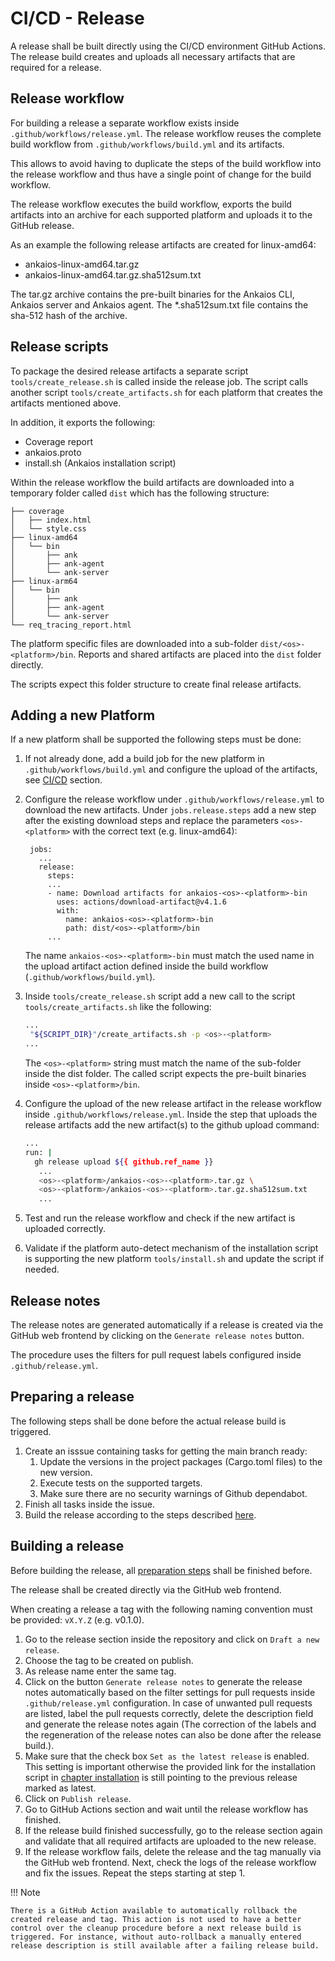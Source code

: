 # CI/CD - Release

A release shall be built directly using the CI/CD environment GitHub Actions.
The release build creates and uploads all necessary artifacts that are required for a release.

## Release workflow

For building a release a separate workflow exists inside `.github/workflows/release.yml`.
The release workflow reuses the complete build workflow from `.github/workflows/build.yml` and its artifacts.

This allows to avoid having to duplicate the steps of the build workflow into the release workflow
and thus have a single point of change for the build workflow.

The release workflow executes the build workflow, exports the build artifacts into an archive for each supported platform and uploads it to the GitHub release.

As an example the following release artifacts are created for linux-amd64:

- ankaios-linux-amd64.tar.gz
- ankaios-linux-amd64.tar.gz.sha512sum.txt

The tar.gz archive contains the pre-built binaries for the Ankaios CLI, Ankaios server and Ankaios agent.
The *.sha512sum.txt file contains the sha-512 hash of the archive.

## Release scripts

To package the desired release artifacts a separate script `tools/create_release.sh` is called inside the release job.
The script calls another script `tools/create_artifacts.sh` for each platform that creates the artifacts mentioned above.

In addition, it exports the following:

- Coverage report
- ankaios.proto
- install.sh (Ankaios installation script)

Within the release workflow the build artifacts are downloaded into a temporary folder called `dist`
which has the following structure:

```tree
├── coverage
│   ├── index.html
│   └── style.css
├── linux-amd64
│   └── bin
│       ├── ank
│       ├── ank-agent
│       └── ank-server
├── linux-arm64
│   └── bin
│       ├── ank
│       ├── ank-agent
│       └── ank-server
└── req_tracing_report.html
```

The platform specific files are downloaded into a sub-folder `dist/<os>-<platform>/bin`.
Reports and shared artifacts are placed into the `dist` folder directly.

The scripts expect this folder structure to create final release artifacts.

## Adding a new Platform

If a new platform shall be supported the following steps must be done:

1. If not already done, add a build job for the new platform in `.github/workflows/build.yml` and configure the upload of the artifacts, see [CI/CD](ci-cd.md) section.
2. Configure the release workflow under `.github/workflows/release.yml` to download the new artifacts.
   Under `jobs.release.steps` add a new step after the existing download steps and replace the parameters `<os>-<platform>` with the correct text (e.g. linux-amd64):

   ```tree
    jobs:
      ...
      release:
        steps:
        ...
        - name: Download artifacts for ankaios-<os>-<platform>-bin
          uses: actions/download-artifact@v4.1.6
          with:
            name: ankaios-<os>-<platform>-bin
            path: dist/<os>-<platform>/bin
        ...
   ```

   The name `ankaios-<os>-<platform>-bin` must match the used name in the upload artifact action defined inside the build workflow (`.github/workflows/build.yml`).
3. Inside `tools/create_release.sh` script add a new call to the script `tools/create_artifacts.sh` like the following:

   ```bash
   ...
    "${SCRIPT_DIR}"/create_artifacts.sh -p <os>-<platform>
   ...
   ```

   The `<os>-<platform>` string must match the name of the sub-folder inside the dist folder. The called script expects the pre-built binaries inside `<os>-<platform>/bin`.

4. Configure the upload of the new release artifact in the release workflow inside `.github/workflows/release.yml`.
   Inside the step that uploads the release artifacts add the new artifact(s) to the github upload command:

   ```bash
   ...
   run: |
     gh release upload ${{ github.ref_name }}
      ...
      <os>-<platform>/ankaios-<os>-<platform>.tar.gz \
      <os>-<platform>/ankaios-<os>-<platform>.tar.gz.sha512sum.txt
      ...
   ```

5. Test and run the release workflow and check if the new artifact is uploaded correctly.
6. Validate if the platform auto-detect mechanism of the installation script is supporting the new platform `tools/install.sh` and update the script if needed.

## Release notes

The release notes are generated automatically if a release is created via the GitHub web frontend by clicking on the `Generate release notes` button.

The procedure uses the filters for pull request labels configured inside `.github/release.yml`.

## Preparing a release

The following steps shall be done before the actual release build is triggered.

1. Create an isssue containing tasks for getting the main branch ready:
    1. Update the versions in the project packages (Cargo.toml files) to the new version.
    2. Execute tests on the supported targets.
    3. Make sure there are no security warnings of Github dependabot.
2. Finish all tasks inside the issue.
3. Build the release according to the steps described [here](#building-a-release).

## Building a release

Before building the release, all [preparation steps](#preparing-a-release) shall be finished before.

The release shall be created directly via the GitHub web frontend.

When creating a release a tag with the following naming convention must be provided: `vX.Y.Z` (e.g. v0.1.0).

1. Go to the release section inside the repository and click on `Draft a new release`.
2. Choose the tag to be created on publish.
3. As release name enter the same tag.
4. Click on the button `Generate release notes` to generate the release notes automatically based on the filter settings for pull requests inside `.github/release.yml` configuration. In case of unwanted pull requests are listed, label the pull requests correctly, delete the description field and generate the release notes again (The correction of the labels and the regeneration of the release notes can also be done after the release build.).
5. Make sure that the check box `Set as the latest release` is enabled. This setting is important otherwise the provided link for the installation script in [chapter installation](../usage/installation.md) is still pointing to the previous release marked as latest.
6. Click on `Publish release`.
7. Go to GitHub Actions section and wait until the release workflow has finished.
8. If the release build finished successfully, go to the release section again and validate that all required artifacts are uploaded to the new release.
9. If the release workflow fails, delete the release and the tag manually via the GitHub web frontend. Next, check the logs of the release workflow and fix the issues. Repeat the steps starting at step 1.

!!! Note

    There is a GitHub Action available to automatically rollback the created release and tag. This action is not used to have a better control over the cleanup procedure before a next release build is triggered. For instance, without auto-rollback a manually entered release description is still available after a failing release build.
